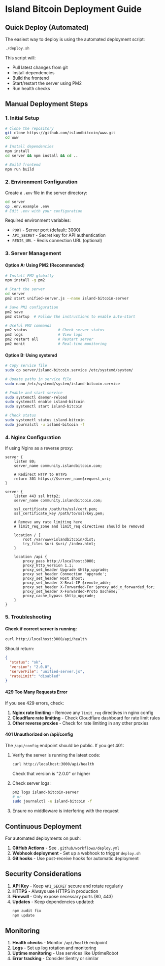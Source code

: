 # Island Bitcoin Deployment Guide

## Quick Deploy (Automated)

The easiest way to deploy is using the automated deployment script:

```bash
./deploy.sh
```

This script will:
- Pull latest changes from git
- Install dependencies
- Build the frontend
- Start/restart the server using PM2
- Run health checks

## Manual Deployment Steps

### 1. Initial Setup

```bash
# Clone the repository
git clone https://github.com/islandbitcoin/www.git
cd www

# Install dependencies
npm install
cd server && npm install && cd ..

# Build frontend
npm run build
```

### 2. Environment Configuration

Create a `.env` file in the server directory:

```bash
cd server
cp .env.example .env
# Edit .env with your configuration
```

Required environment variables:
- `PORT` - Server port (default: 3000)
- `API_SECRET` - Secret key for API authentication
- `REDIS_URL` - Redis connection URL (optional)

### 3. Server Management

#### Option A: Using PM2 (Recommended)

```bash
# Install PM2 globally
npm install -g pm2

# Start the server
cd server
pm2 start unified-server.js --name island-bitcoin-server

# Save PM2 configuration
pm2 save
pm2 startup  # Follow the instructions to enable auto-start

# Useful PM2 commands
pm2 status              # Check server status
pm2 logs                # View logs
pm2 restart all         # Restart server
pm2 monit               # Real-time monitoring
```

#### Option B: Using systemd

```bash
# Copy service file
sudo cp server/island-bitcoin.service /etc/systemd/system/

# Update paths in service file
sudo nano /etc/systemd/system/island-bitcoin.service

# Enable and start service
sudo systemctl daemon-reload
sudo systemctl enable island-bitcoin
sudo systemctl start island-bitcoin

# Check status
sudo systemctl status island-bitcoin
sudo journalctl -u island-bitcoin -f
```

### 4. Nginx Configuration

If using Nginx as a reverse proxy:

```nginx
server {
    listen 80;
    server_name community.islandbitcoin.com;

    # Redirect HTTP to HTTPS
    return 301 https://$server_name$request_uri;
}

server {
    listen 443 ssl http2;
    server_name community.islandbitcoin.com;

    ssl_certificate /path/to/ssl/cert.pem;
    ssl_certificate_key /path/to/ssl/key.pem;

    # Remove any rate limiting here
    # limit_req_zone and limit_req directives should be removed

    location / {
        root /var/www/islandbitcoin/dist;
        try_files $uri $uri/ /index.html;
    }

    location /api {
        proxy_pass http://localhost:3000;
        proxy_http_version 1.1;
        proxy_set_header Upgrade $http_upgrade;
        proxy_set_header Connection 'upgrade';
        proxy_set_header Host $host;
        proxy_set_header X-Real-IP $remote_addr;
        proxy_set_header X-Forwarded-For $proxy_add_x_forwarded_for;
        proxy_set_header X-Forwarded-Proto $scheme;
        proxy_cache_bypass $http_upgrade;
    }
}
```

### 5. Troubleshooting

#### Check if correct server is running:
```bash
curl http://localhost:3000/api/health
```

Should return:
```json
{
  "status": "ok",
  "version": "2.0.0",
  "serverFile": "unified-server.js",
  "rateLimit": "disabled"
}
```

#### 429 Too Many Requests Error

If you see 429 errors, check:

1. **Nginx rate limiting** - Remove any `limit_req` directives in nginx config
2. **Cloudflare rate limiting** - Check Cloudflare dashboard for rate limit rules
3. **Other reverse proxies** - Check for rate limiting in any other proxies

#### 401 Unauthorized on /api/config

The `/api/config` endpoint should be public. If you get 401:

1. Verify the server is running the latest code:
   ```bash
   curl http://localhost:3000/api/health
   ```
   Check that version is "2.0.0" or higher

2. Check server logs:
   ```bash
   pm2 logs island-bitcoin-server
   # or
   sudo journalctl -u island-bitcoin -f
   ```

3. Ensure no middleware is interfering with the request

## Continuous Deployment

For automated deployments on push:

1. **GitHub Actions** - See `.github/workflows/deploy.yml`
2. **Webhook deployment** - Set up a webhook to trigger `deploy.sh`
3. **Git hooks** - Use post-receive hooks for automatic deployment

## Security Considerations

1. **API Key** - Keep `API_SECRET` secure and rotate regularly
2. **HTTPS** - Always use HTTPS in production
3. **Firewall** - Only expose necessary ports (80, 443)
4. **Updates** - Keep dependencies updated:
   ```bash
   npm audit fix
   npm update
   ```

## Monitoring

1. **Health checks** - Monitor `/api/health` endpoint
2. **Logs** - Set up log rotation and monitoring
3. **Uptime monitoring** - Use services like UptimeRobot
4. **Error tracking** - Consider Sentry or similar